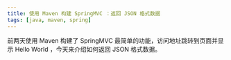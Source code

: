 ```yaml
---
title: 使用 Maven 构建 SpringMVC ：返回 JSON 格式数据
tags: [java, maven, spring]
---
```


前两天使用 Maven 构建了 SpringMVC 最简单的功能，访问地址跳转到页面并显示 Hello World ，今天来介绍如何返回 JSON 格式数据。
<!-- more --><!-- toc -->


